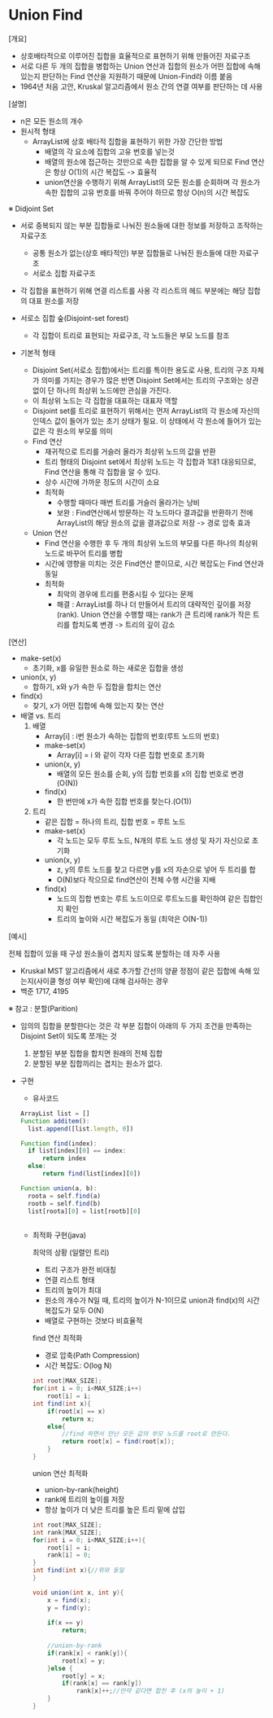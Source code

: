 # Union Find

[개요]

- 상호배타적으로 이루어진 집합을 효율적으로 표현하기 위해 만들어진 자료구조
- 서로 다른 두 개의 집합을 병합하는 Union 연산과 집합의 원소가 어떤 집합에 속해있는지 판단하는 Find 연산을 지원하기 때문에 Union-Find라 이름 붙음
- 1964년 처음 고안, Kruskal 알고리즘에서 원소 간의 연결 여부를 판단하는 데 사용

[설명]

- n은 모든 원소의 개수
- 원시적 형태
  - ArrayList에 상호 배타적 집합을 표현하기 위한 가장 간단한 방법
    - 배열의 각 요소에 집합의 고유 번호를 넣는것
    - 배열의 원소에 접근하는 것만으로 속한 집합을 알 수 있게 되므로 Find 연산은 항상 O(1)의 시간 복잡도 -> 효율적
    - union연산을 수행하기 위해 ArrayList의 모든 원소를 순회하며 각 원소가 속한 집합의 고유 번호를 바꿔 주어야 하므로 항상 O(n)의 시간 복잡도

※ Didjoint Set

 - 서로 중복되지 않는 부분 집합들로 나눠진 원소들에 대한 정보를 저장하고 조작하는 자료구조
   	- 공통 원소가 없는(상호 배타적인) 부분 집합들로 나눠진 원소들에 대한 자료구조
   	- 서로소 집합 자료구조
- 각 집합을 표현하기 위해 연결 리스트를 사용 각 리스트의 헤드 부분에는 해당 집합의 대표 원소를 저장
- 서로소 집합 숲(Disjoint-set forest)
  - 각 집합이 트리로 표현되는 자료구조, 각 노드들은 부모 노드를 참조

- 기본적 형태
  - Disjoint Set(서로소 집합)에서는 트리를 특이한 용도로 사용, 트리의 구조 자체가 의미를 가지는 경우가 많은 반면 Disjoint Set에서는 트리의 구조와는 상관 없이 단 하나의 최상위 노드에만 관심을 가진다.
  - 이 최상위 노드는 각 집합을 대표하는 대표자 역할
  - Disjoint set를 트리로 표현하기 위해서는 먼저 ArrayList의 각 원소에 자신의 인덱스 값이 들어가 있는 초기 상태가 필요. 이 상태에서 각 원소에 들어가 있는 값은 각 원소의 부모를 의미
  - Find 연산
    - 재귀적으로 트리를 거슬러 올라가 최상위 노드의 값을 반환
    - 트리 형태의 Disjoint set에서 최상위 노드는 각 집합과 1대1 대응되므로, Find 연산을 통해 각 집합을 알 수 있다.
    - 상수 시간에 가까운 정도의 시간이 소요
    - 최적화
      - 수행할 때마다 매번 트리를 거슬러 올라가는 낭비
      - 보완 : Find연산에서 방문하는 각 노드마다 결과값을 반환하기 전에 ArrayList의 해당 원소의 값을 결과값으로 저장 -> 경로 압축 효과
  - Union 연산
    - Find 연산을 수행한 후 두 개의 최상위 노드의 부모를 다른 하나의 최상위 노드로 바꾸어 트리를 병합
    - 시간에 영향을 미치는 것은 Find연산 뿐이므로, 시간 복잡도는 Find 연산과 동일
    - 최적화
      - 최악의 경우에 트리를 편중시킬 수 있다는 문제
      - 해결 : ArrayList를 하나 더 만들어서 트리의 대략적인 깊이를 저장(rank). Union 연산을 수행할 때는 rank가 큰 트리에 rank가 작은 트리를 합치도록 변경 -> 트리의 깊이 감소

[연산]

- make-set(x)
  - 초기화, x를 유일한 원소로 하는 새로운 집합을 생성
- union(x, y)
  - 합하기, x와 y가 속한 두 집합을 합치는 연산
- find(x)
  - 찾기, x가 어떤 집합에 속해 있는지 찾는 연산
- 배열 vs. 트리
  1. 배열
     - Array[i] : i번 원소가 속하는 집합의 번호(루트 노드의 번호)
     - make-set(x)
       - Array[i] = i 와 같이 각자 다른 집합 번호로 초기화
     - union(x, y)
       - 배열의 모든 원소를 순회, y의 집합 번호를 x의 집합 번호로 변경(O(N))
     - find(x)
       - 한 번만에 x가 속한 집합 번호를 찾는다.(O(1))
  2. 트리
     - 같은 집합 = 하나의 트리, 집합 번호 = 루트 노드
     - make-set(x)
       - 각 노드는 모두 루트 노드, N개의 루트 노드 생성 및 자기 자신으로 초기화
     - union(x, y)
       - z, y의 루트 노드를 찾고 다르면 y를 x의 자손으로 넣어 두 트리를 합
       - O(N)보다 작으므로 find연산이 전체 수행 시간을 지배
     - find(x)
       - 노드의 집합 번호는 루트 노드이므로 루트노드를 확인하여 같은 집합인지 확인
       - 트리의 높이와 시간 복잡도가 동일 (최악은 O(N-1))

[예시]

전체 집합이 있을 때 구성 원소들이 겹치지 않도록 분할하는 데 자주 사용

- Kruskal MST 알고리즘에서 새로 추가할 간선의 양끝 정점이 같은 집합에 속해 있는지(사이클 형성 여부 확인)에 대해 검사하는 경우
- 백준 1717, 4195

 ※ 참고 : 분할(Parition)

- 임의의 집합을 분할한다는 것은 각 부분 집합이 아래의 두 가지 조건을 만족하는 Disjoint Set이 되도록 쪼개는 것
  1. 분할된 부분 집합을 합치면 원래의 전체 집합
  2. 분할된 부분 집합끼리는 겹치는 원소가 없다.

- 구현

  - 유사코드

  ```javascript
  ArrayList list = []
  Function additem():
  	list.append([list.length, 0])
  
  Function find(index):
  	if list[index][0] == index:
      	return index
  	else:
      	return find(list[index][0])
  
  Function union(a, b):
  	roota = self.find(a)
  	rootb = self.find(b)
  	list[roota][0] = list[rootb][0]
  	
  ```

  - 최적화 구현(java)

    최악의 상황 (일렬인 트리)

    - 트리 구조가 완전 비대칭
    - 연결 리스트 형태
    - 트리의 높이가 최대
    - 원소의 개수가 N일 때, 트리의 높이가 N-1이므로 union과 find(x)의 시간 복잡도가 모두 O(N)
    - 배열로 구현하는 것보다 비효율적

    find 연산 최적화

    - 경로 압축(Path Compression)
    - 시간 복잡도: O(log N)

    ```java
    int root[MAX_SIZE];
    for(int i = 0; i<MAX_SIZE;i++)
        root[i] = i;
    int find(int x){
        if(root[x] == x)
            return x;
        else{
            //find 하면서 만난 모든 값의 부모 노드를 root로 만든다.
            return root[x] = find(root[x]);
        }
    }
    ```

    union 연산 최적화

    - union-by-rank(height)
    - rank에 트리의 높이를 저장
    - 항상 높이가 더 낮은 트리를 높은 트리 밑에 삽입

    ```java
    int root[MAX_SIZE];
    int rank[MAX_SIZE];
    for(int i = 0; i<MAX_SIZE;i++){
        root[i] = i;
        rank[i] = 0;
    }
    int find(int x){//위와 동일
    }
    
    void union(int x, int y){
        x = find(x);
        y = find(y);
        
        if(x == y)
            return;
       
        //union-by-rank
        if(rank[x] < rank[y]){
            root[x] = y;
        }else {
            root[y] = x;
            if(rank[x] == rank[y])
                rank[x]++;//만약 같다면 합친 후 (x의 높이 + 1)
        } 
    }
    ```

    

  

